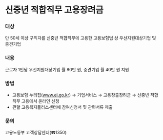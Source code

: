 # 신중년 적합직무 고용장려금

### 대상

만 50세 이상 구직자를 신중년 적합직무에 고용한 고용보험법 상 우선지원대상기업 및 중견기업 

### 내용

근로자 1인당 우선지원대상기업 월 80만 원, 중견기업 월 40만 원 지원

### 방법

- 고용보험 누리집(www.ei.go.kr) → 기업서비스 → 고용창출장려금 → 신중년 적합직무 고용에서 온라인 신청
- 관할 고용복지플러스센터에 참여신청서 및 관련서류 제출  

### 문의

고용노동부 고객상담센터(☎1350)
